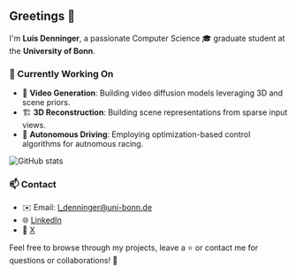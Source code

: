 ## Greetings 👋

I'm **Luis Denninger**, a passionate Computer Science 🎓 graduate student at the **University of Bonn**.

### 🔭 Currently Working On
- 🎥 **Video Generation**: Building video diffusion models leveraging 3D and scene priors.
- 🏗️ **3D Reconstruction**: Building scene representations from sparse input views.
- 🚗 **Autonomous Driving**: Employing optimization-based control algorithms for autnomous racing.

![GitHub stats](https://github-readme-stats.vercel.app/api?username=LDenninger&include_all_commits=true&show_icons=true&theme=radical)

### 📫 Contact
- ✉️ Email: l_denninger@uni-bonn.de
- 🌐 [LinkedIn](https://www.linkedin.com/in/luis-denninger-5179a552/)
- 📣 [X](https://x.com/luisdenninger?s=21)

Feel free to browse through my projects, leave a ⭐ or contact me for questions or collaborations! 🚀
